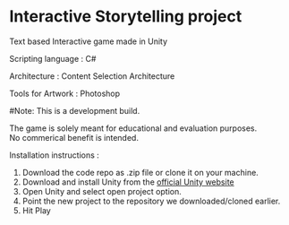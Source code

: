 # Interactive Storytelling project
<p>Text based Interactive game made in Unity</p>
<p>Scripting language : C#</p>
<p>Architecture       : Content Selection Architecture</p>
<p>Tools for Artwork  : Photoshop</p>

#Note: This is a development build. 
<p>The game is solely meant for educational and evaluation purposes. 
<br>No commerical benefit is intended.</p>

Installation instructions : 

1. Download the code repo as .zip file or clone it on your machine.
2. Download and install Unity from the [official Unity website](https://unity3d.com/get-unity)
3. Open Unity and select open project option.
4. Point the new project to the repository we downloaded/cloned earlier.
5. Hit Play




